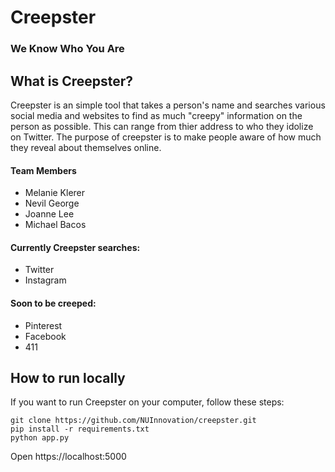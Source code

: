 # Creepster
### We Know Who You Are

## What is Creepster?
Creepster is an simple tool that takes a person's name and searches various social media and websites to find as much "creepy" information on the person as possible. This can range from thier address to who they idolize on Twitter. The purpose of creepster is to make people aware of how much they reveal about themselves online. 


#### Team Members
* Melanie Klerer
* Nevil George
* Joanne Lee
* Michael Bacos


#### Currently Creepster searches:
* Twitter 
* Instagram

#### Soon to be creeped:
* Pinterest
* Facebook
* 411


## How to run locally
If you want to run Creepster on your computer, follow these steps:
```shell
git clone https://github.com/NUInnovation/creepster.git
pip install -r requirements.txt
python app.py
```
Open https://localhost:5000

